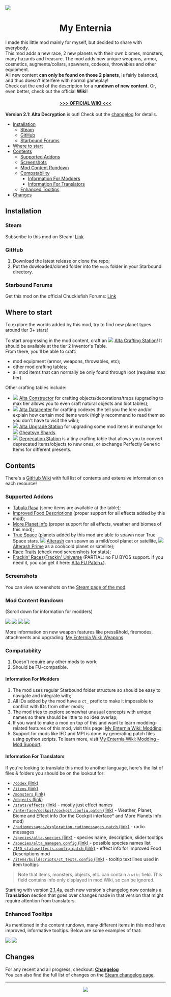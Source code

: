 ![ ](.meta/images/alterash.png)

<h1 align="center">My Enternia</h1>

I made this little mod mainly for myself, but decided to share with everybody.  
This mod adds a new race, 2 new planets with their own biomes, monsters, many hazards and treasure. The mod adds new unique weapons, armor, cosmetics, augments/collars, spawners, codexes, throwables and other equipment.  
All new content **can only be found on those 2 planets**, is fairly balanced, and thus doesn't interfere with normal gameplay!  
Check out the end of the description for a **rundown of new content**. Or, even better, check out the official **Wiki**!

<h4 align="center">

[>>> OFFICIAL WIKI <<<](https://github.com/Ceterai/Enternia/wiki)

</h4>

**Version 2.1: Alta Decryption** is out! Check out the [changelog](.meta/changelog.md) for details.

- [Installation](#installation)
  - [Steam](#steam)
  - [GitHub](#github)
  - [Starbound Forums](#starbound-forums)
- [Where to start](#where-to-start)
- [Contents](#contents)
  - [Supported Addons](#supported-addons)
  - [Screenshots](#screenshots)
  - [Mod Content Rundown](#mod-content-rundown)
  - [Compatability](#compatability)
    - [Information For Modders](#information-for-modders)
    - [Information For Translators](#information-for-translators)
  - [Enhanced Tooltips](#enhanced-tooltips)
- [Changes](#changes)

## Installation

### Steam

Subscribe to this mod on Steam! [Link](https://steamcommunity.com/sharedfiles/filedetails/?id=2006558650)

### GitHub

1. Download the latest release or clone the repo;
1. Put the dowloaded/cloned folder into the `mods` folder in your Starbound directory.

### Starbound Forums

Get this mod on the official Chucklefish Forums: [Link](https://community.playstarbound.com/resources/my-enternia.6252/)

## Where to start

To explore the worlds added by this mod, try to find new planet types around tier 3+ stars!

To start progressing in the mod content, craft an ![ ](https://raw.githubusercontent.com/Ceterai/Enternia/main/objects/alta/crafting/crafting_station/icon1.png) [Alta Crafting Station](https://github.com/Ceterai/Enternia/wiki/Alta-Crafting-Station)! It should be available at the tier 2 Inventor's Table.  
From there, you'll be able to craft:

- mod equipment (armor, weapons, throwables, etc);
- other mod crafting tables;
- all mod items that can normally be only found through loot (requires max tier).

Other crafting tables include:

- ![ ](https://raw.githubusercontent.com/Ceterai/Enternia/main/objects/alta/crafting/constructor/icon1.png) [Alta Constructor](https://github.com/Ceterai/Enternia/wiki/Alta-Constructor) for crafting objects/decorations/traps (upgrading to max tier allows you to even craft natural objects and loot tables);
- ![ ](https://raw.githubusercontent.com/Ceterai/Enternia/main/objects/alta/crafting/datacenter/icon.png) [Alta Datacenter](https://github.com/Ceterai/Enternia/wiki/Alta-Datacenter) for crafting codexes the tell you the lore and/or explain how certain mod items work (highly recommend to read them so you don't have to visit the wiki);
- ![ ](https://raw.githubusercontent.com/Ceterai/Enternia/main/objects/alta/crafting/upgrade_station/icon1.png) [Alta Upgrade Station](https://github.com/Ceterai/Enternia/wiki/Alta-Upgrade-Station) for upgrading some mod items in exchange for ![ ](https://raw.githubusercontent.com/Ceterai/Enternia/main/items/throwables/ct_gheatsyn_shard.png) [Gheatsyn Shards](https://github.com/Ceterai/Enternia/wiki/Gheatsyn-Shard).
- ![ ](https://raw.githubusercontent.com/Ceterai/Enternia/main/objects/alta/crafting/deprecation_station/icon.png) [Deprecation Station](https://github.com/Ceterai/Enternia/wiki/Deprecation-Station) is a tiny crafting table that allows you to convert deprecated items/objects to new ones, or exchange Perfectly Generic Items for different presents.

## Contents

There's a [GitHub Wiki](https://github.com/Ceterai/Enternia/wiki) with full list of contents and extensive information on each resource!

### Supported Addons

- [Tabula Rasa](https://steamcommunity.com/sharedfiles/filedetails/?id=737353165) (some items are available at the table);
- [Improved Food Descriptions](https://steamcommunity.com/sharedfiles/filedetails/?id=731354142) (proper support for all effects added by this mod);
- [More Planet Info](https://steamcommunity.com/sharedfiles/filedetails/?id=1117007107) (proper support for all effects, weather and biomes of this mod);
- [True Space](https://steamcommunity.com/sharedfiles/filedetails/?id=730684624) (planets added by this mod are able to spawn near True Space stars. ![ ](https://raw.githubusercontent.com/Ceterai/Enternia/main/interface/bookmarks/icons/ct_alterash_planet.png) [Alterash](https://github.com/Ceterai/Enternia/wiki/Alterash) can spawn as a mild/cool planet or satellite, ![ ](https://raw.githubusercontent.com/Ceterai/Enternia/main/interface/bookmarks/icons/ct_alterash_prime_planet.png) [Alterash Prime](https://github.com/Ceterai/Enternia/wiki/Alterash-Prime) as a cool/cold planet or satellite);
- [Race Traits](https://steamcommunity.com/sharedfiles/filedetails/?id=2622273194) (check mod screenshots for stats);
- [Frackin' Races](https://steamcommunity.com/sharedfiles/filedetails/?id=763259329)/[Frackin' Universe](https://steamcommunity.com/sharedfiles/filedetails/?id=729480149) (PARTIAL: no FU BYOS support. If you need it, you can get it here: [Alta FU Patch+](https://steamcommunity.com/sharedfiles/filedetails/?id=3048977458)).

### Screenshots

You can view screenshots on the [Steam page of the mod](https://steamcommunity.com/sharedfiles/filedetails/?id=2006558650).

### Mod Content Rundown

(Scroll down for information for modders)

![ ](.meta/images/tooltip1.png)
![ ](.meta/images/tooltip2.png)
![ ](.meta/images/tooltip3.png)
![ ](.meta/images/tooltip4.png)

More information on new weapon features like press&hold, firemodes, attachments and upgrading: [My Enternia Wiki: Weapons](https://github.com/Ceterai/Enternia/wiki/Weapons)

### Compatability

1. Doesn't require any other mods to work;
1. Should be FU-compatible.

#### Information For Modders

1. The mod uses regular Starbound folder structure so should be easy to navigate and integrate with;
1. All IDs added by the mod have a `ct_` prefix to make it impossible to conflict with IDs from other mods;
1. The mod tries to explore somewhat unusual concepts with unique names so there should be little to no idea overlap;
1. If you want to make a mod on top of this and want to learn modding-related features of this mod, visit this page: [My Enternia Wiki: Modding](https://github.com/Ceterai/Enternia/wiki/Modding);
1. Support for mods like IFD and MPI is done by generating patch files using python scripts. To learn more, visit [My Enternia Wiki: Modding - Mod Support](https://github.com/Ceterai/Enternia/wiki/Modding-Mod-Support).

#### Information For Translators

If you're looking to translate this mod to another language, here's the list of files & folders you should be on the lookout for:

- [`/codex` (link)](codex)
- [`/items` (link)](items)
- [`/monsters` (link)](monsters)
- [`/objects` (link)](objects)
- [`/stats/effects` (link)](stats/effects) - mostly just effect names
- [`/interface/cockpit/cockpit.config.patch` (link)](interface/cockpit/cockpit.config.patch) - Weather, Planet, Biome and Effect info (for the Cockpit interface* and More Planets Info mod)
- [`/radiomessages/exploration.radiomessages.patch` (link)](radiomessages/exploration.radiomessages.patch) - radio messages
- [`/species/alta.species` (link)](species/alta.species) - species name, description, slider tooltips
- [`/species/alta_namegen.config` (link)](species/alta_namegen.config) - possible species names list
- [`/IFD_statuseffects.config.patch` (link)](IFD_statuseffects.config.patch) - effect info for Improved Food Descriptions mod
- [`/items/buildscripts/ct_texts.config` (link)](items/buildscripts/ct_texts.config) - tooltip text lines used in item tooltips

> Note that items, monsters, objects, etc. can contain a `wiki` field. This field contains info only displayed in mod Wiki, so can be ignored.

Starting with version [2.1.4a](github.com/Ceterai/Enternia/releases/tag/2.1.4a), each new version's changelog now contains a **Translation** section that goes over changes made in that version that might require attention from translators.

### Enhanced Tooltips

As mentioned in the content rundown, many different items in this mod have improved, informative tooltips. Below are some examples of that:

![ ](.meta/images/scrn_tooltips1.png)
![ ](.meta/images/scrn_tooltips2.png)

## Changes

For any recent and all progress, checkout: **[Changelog](.meta/changelog.md)**  
You can also find the full list of changes on the [Steam changelog page](https://steamcommunity.com/sharedfiles/filedetails/changelog/2006558650).

---

<p align="center">
  <img src=".meta/images/alta_sign4.png" />
</p>
